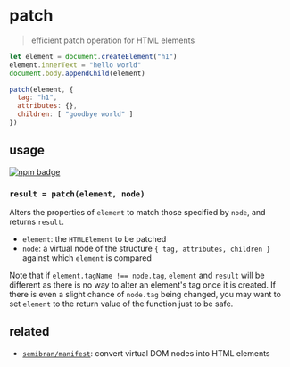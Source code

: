 # patch
> efficient patch operation for HTML elements

```js
let element = document.createElement("h1")
element.innerText = "hello world"
document.body.appendChild(element)

patch(element, {
  tag: "h1",
  attributes: {},
  children: [ "goodbye world" ]
})
```

## usage
[![npm badge]][npm package]

### `result = patch(element, node)`
Alters the properties of `element` to match those specified by `node`, and returns `result`.

* `element`: the `HTMLElement` to be patched
* `node`: a virtual node of the structure `{ tag, attributes, children }` against which `element` is compared

Note that if `element.tagName !== node.tag`, `element` and `result` will be different as there is no way to alter an element's tag once it is created. If there is even a slight chance of `node.tag` being changed, you may want to set `element` to the return value of the function just to be safe.

## related
* [`semibran/manifest`](semibran/manifest): convert virtual DOM nodes into HTML elements

[npm package]:       https://npmjs.com/package/@semibran/patch
[npm badge]:         https://nodei.co/npm/@semibran/patch.png?mini
[semibran/manifest]: https://github.com/semibran/manifest
